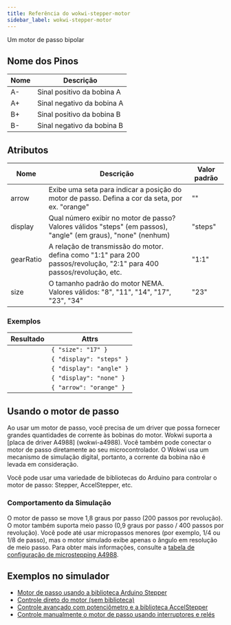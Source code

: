 ```yaml
---
title: Referência do wokwi-stepper-motor
sidebar_label: wokwi-stepper-motor
---
```


Um motor de passo bipolar

<wokwi-stepper-motor />

## Nome dos Pinos

| Nome | Descrição                  |
| ---- | -------------------------- |
| A-   | Sinal positivo da bobina A |
| A+   | Sinal negativo da bobina A |
| B+   | Sinal positivo da bobina B |
| B-   | Sinal negativo da bobina B |

## Atributos

| Nome      | Descrição                                                                                                             | Valor padrão  |
| --------- | --------------------------------------------------------------------------------------------------------------------- | ------------- |
| arrow     | Exibe uma seta para indicar a posição do motor de passo. Defina a cor da seta, por ex. "orange"                       | ""            |
| display   | Qual número exibir no motor de passo? Valores válidos "steps" (em passos), "angle" (em graus), "none" (nenhum)        | "steps"       |
| gearRatio | A relação de transmissão do motor. defina como "1:1" para 200 passos/revolução, "2:1" para 400 passos/revolução, etc. | "1:1"         |
| size      | O tamanho padrão do motor NEMA. Valores válidos: "8", "11", "14", "17", "23", "34"                                    | "23"          |

### Exemplos

| Resultado                                                             | Attrs                    |
| --------------------------------------------------------------------- | ------------------------ |
| <wokwi-stepper-motor value="20" units="Steps" size="17" angle="36" /> | `{ "size": "17" }`       |
| <wokwi-stepper-motor value="20" units="Steps" angle="36" />           | `{ "display": "steps" }` |
| <wokwi-stepper-motor value="36" units="Degrees" angle="36" />         | `{ "display": "angle" }` |
| <wokwi-stepper-motor angle="36" />                                    | `{ "display": "none" }`  |
| <wokwi-stepper-motor angle="36" arrow="orange" />                     | `{ "arrow": "orange" }`  |

## Usando o motor de passo

Ao usar um motor de passo, você precisa de um driver que possa fornecer grandes quantidades de corrente às bobinas do motor. Wokwi suporta a [placa de driver A4988] (wokwi-a4988). Você também pode conectar o motor de passo diretamente ao seu microcontrolador. O Wokwi usa um mecanismo de simulação digital, portanto, a corrente da bobina não é levada em consideração.

Você pode usar uma variedade de bibliotecas do Arduino para controlar o motor de passo: Stepper, AccelStepper, etc.

### Comportamento da Simulação

O motor de passo se move 1,8 graus por passo (200 passos por revolução). O motor também suporta meio passo (0,9 graus por passo / 400 passos por revolução). Você pode até usar micropassos menores (por exemplo, 1/4 ou 1/8 de passo), mas o motor simulado exibe apenas o ângulo em resolução de meio passo. Para obter mais informações, consulte a [tabela de configuração de microstepping A4988](wokwi-a4988#microstepping-configuration).

## Exemplos no simulador

- [Motor de passo usando a biblioteca Arduino Stepper](https://wokwi.com/projects/327324886912467538)
- [Controle direto do motor (sem biblioteca)](https://wokwi.com/projects/327360139702043220)
- [Controle avançado com potenciômetro e a biblioteca AccelStepper](https://wokwi.com/projects/327381547863769683)
- [Controle manualmente o motor de passo usando interruptores e relés](https://wokwi.com/projects/327424914940232274)
